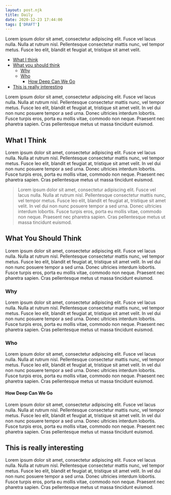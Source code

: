 ```yaml
---
layout: post.njk
title: Daily
date: 2020-12-23 17:44:00
tags: ['DRAFT']
---
```

<!-- Excerpt Start -->
Lorem ipsum dolor sit amet, consectetur adipiscing elit. Fusce vel lacus nulla. Nulla at rutrum nisl. Pellentesque consectetur mattis nunc, vel tempor metus. Fusce leo elit, blandit et feugiat at, tristique sit amet velit.
<!-- Excerpt End -->

- [What I think](#what-i-think)
- [What you should think](#what-you-should-think)
  - [Why](#why)
  - [Who](#who)
    - [How Deep Can We Go](#how-deep-can-we-go)
- [This is really interesting](#this-is-really-interesting)

Lorem ipsum dolor sit amet, consectetur adipiscing elit. Fusce vel lacus nulla. Nulla at rutrum nisl. Pellentesque consectetur mattis nunc, vel tempor metus. Fusce leo elit, blandit et feugiat at, tristique sit amet velit. In vel dui non nunc posuere tempor a sed urna. Donec ultricies interdum lobortis. Fusce turpis eros, porta eu mollis vitae, commodo non neque. Praesent nec pharetra sapien. Cras pellentesque metus ut massa tincidunt euismod.

<h2 id="what-i-think">What I Think</h2>

Lorem ipsum dolor sit amet, consectetur adipiscing elit. Fusce vel lacus nulla. Nulla at rutrum nisl. Pellentesque consectetur mattis nunc, vel tempor metus. Fusce leo elit, blandit et feugiat at, tristique sit amet velit. In vel dui non nunc posuere tempor a sed urna. Donec ultricies interdum lobortis. Fusce turpis eros, porta eu mollis vitae, commodo non neque. Praesent nec pharetra sapien. Cras pellentesque metus ut massa tincidunt euismod.

> Lorem ipsum dolor sit amet, consectetur adipiscing elit. Fusce vel lacus nulla. Nulla at rutrum nisl. Pellentesque consectetur mattis nunc, vel tempor metus. Fusce leo elit, blandit et feugiat at, tristique sit amet velit. In vel dui non nunc posuere tempor a sed urna. Donec ultricies interdum lobortis. Fusce turpis eros, porta eu mollis vitae, commodo non neque. Praesent nec pharetra sapien. Cras pellentesque metus ut massa tincidunt euismod.

<h2 id="what-you-should-think">What You Should Think</h2>

Lorem ipsum dolor sit amet, consectetur adipiscing elit. Fusce vel lacus nulla. Nulla at rutrum nisl. Pellentesque consectetur mattis nunc, vel tempor metus. Fusce leo elit, blandit et feugiat at, tristique sit amet velit. In vel dui non nunc posuere tempor a sed urna. Donec ultricies interdum lobortis. Fusce turpis eros, porta eu mollis vitae, commodo non neque. Praesent nec pharetra sapien. Cras pellentesque metus ut massa tincidunt euismod.

### Why

Lorem ipsum dolor sit amet, consectetur adipiscing elit. Fusce vel lacus nulla. Nulla at rutrum nisl. Pellentesque consectetur mattis nunc, vel tempor metus. Fusce leo elit, blandit et feugiat at, tristique sit amet velit. In vel dui non nunc posuere tempor a sed urna. Donec ultricies interdum lobortis. Fusce turpis eros, porta eu mollis vitae, commodo non neque. Praesent nec pharetra sapien. Cras pellentesque metus ut massa tincidunt euismod.


### Who

Lorem ipsum dolor sit amet, consectetur adipiscing elit. Fusce vel lacus nulla. Nulla at rutrum nisl. Pellentesque consectetur mattis nunc, vel tempor metus. Fusce leo elit, blandit et feugiat at, tristique sit amet velit. In vel dui non nunc posuere tempor a sed urna. Donec ultricies interdum lobortis. Fusce turpis eros, porta eu mollis vitae, commodo non neque. Praesent nec pharetra sapien. Cras pellentesque metus ut massa tincidunt euismod.

#### How Deep Can We Go

Lorem ipsum dolor sit amet, consectetur adipiscing elit. Fusce vel lacus nulla. Nulla at rutrum nisl. Pellentesque consectetur mattis nunc, vel tempor metus. Fusce leo elit, blandit et feugiat at, tristique sit amet velit. In vel dui non nunc posuere tempor a sed urna. Donec ultricies interdum lobortis. Fusce turpis eros, porta eu mollis vitae, commodo non neque. Praesent nec pharetra sapien. Cras pellentesque metus ut massa tincidunt euismod.

## This is really interesting

Lorem ipsum dolor sit amet, consectetur adipiscing elit. Fusce vel lacus nulla. Nulla at rutrum nisl. Pellentesque consectetur mattis nunc, vel tempor metus. Fusce leo elit, blandit et feugiat at, tristique sit amet velit. In vel dui non nunc posuere tempor a sed urna. Donec ultricies interdum lobortis. Fusce turpis eros, porta eu mollis vitae, commodo non neque. Praesent nec pharetra sapien. Cras pellentesque metus ut massa tincidunt euismod.
